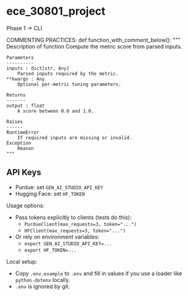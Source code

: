 # ece_30801_project
Phase 1 -> CLI

COMMENTING PRACTICES:
def function_with_comment_below():
    """
    Description of function
    Compute the metric score from parsed inputs.

    Parameters
    ----------
    inputs : dict[str, Any]
        Parsed inputs required by the metric.
    **kwargs : Any
        Optional per-metric tuning parameters.

    Returns
    -------
    output : float
        A score between 0.0 and 1.0.

    Raises
    ------
    RuntimeError
        If required inputs are missing or invalid.
    Exception
        Reason
    """

## API Keys

- Purdue: set `GEN_AI_STUDIO_API_KEY`
- Hugging Face: set `HF_TOKEN`

Usage options:
- Pass tokens explicitly to clients (tests do this):
  - `PurdueClient(max_requests=3, token="...")`
  - `HFClient(max_requests=3, token="...")`
- Or rely on environment variables:
  - `export GEN_AI_STUDIO_API_KEY=...`
  - `export HF_TOKEN=...`

Local setup:
- Copy `.env.example` to `.env` and fill in values if you use a loader like `python-dotenv` locally.
- `.env` is ignored by git.
